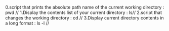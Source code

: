 0.script that prints the absolute path name of the current working directory : pwd //
1.Display the contents list of your current directory : ls// 2.script that changes the working directory : cd //
3.Display current directory contents in a long format : ls -l //
